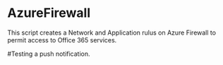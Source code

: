 # AzureFirewall

This script creates a Network and Application rulus on Azure Firewall to permit access to Office 365 services.

#Testing a push notification.
